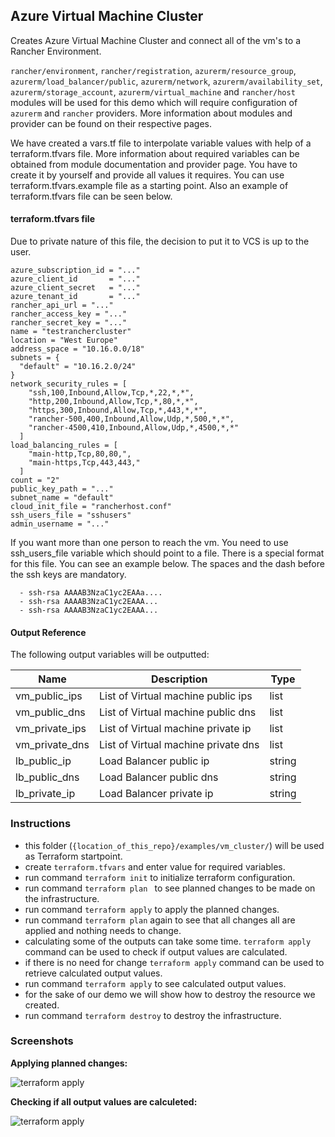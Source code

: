 ## Azure Virtual Machine Cluster
Creates Azure Virtual Machine Cluster and connect all of the vm's to a Rancher Environment.

`rancher/environment`, `rancher/registration`, `azurerm/resource_group`, `azurerm/load_balancer/public`, `azurerm/network`, `azurerm/availability_set`, `azurerm/storage_account`, `azurerm/virtual_machine` and `rancher/host` modules will be used for this demo which will require configuration of `azurerm` and `rancher` providers. More information about modules and provider can be found on their respective pages. 

We have created a vars.tf file to interpolate variable values with help of a terraform.tfvars file. More information about required variables can be obtained from module documentation and provider page. You have to create it by yourself and provide all values it requires. You can use terraform.tfvars.example file as a starting point. Also an example of terraform.tfvars file can be seen below.

#### terraform.tfvars file
Due to private nature of this file, the decision to put it to VCS is up to the user.
```hcl
azure_subscription_id = "..."
azure_client_id       = "..."
azure_client_secret   = "..."
azure_tenant_id       = "..."
rancher_api_url = "..."
rancher_access_key = "..."
rancher_secret_key = "..."
name = "testranchercluster"
location = "West Europe"
address_space = "10.16.0.0/18"
subnets = { 
  "default" = "10.16.2.0/24"
}
network_security_rules = [
    "ssh,100,Inbound,Allow,Tcp,*,22,*,*", 
    "http,200,Inbound,Allow,Tcp,*,80,*,*",
    "https,300,Inbound,Allow,Tcp,*,443,*,*",
    "rancher-500,400,Inbound,Allow,Udp,*,500,*,*",
    "rancher-4500,410,Inbound,Allow,Udp,*,4500,*,*"
  ]
load_balancing_rules = [
    "main-http,Tcp,80,80,", 
    "main-https,Tcp,443,443,"
  ]
count = "2"
public_key_path = "..."
subnet_name = "default"
cloud_init_file = "rancherhost.conf"
ssh_users_file = "sshusers"
admin_username = "..."
```


If you want more than one person to reach the vm. You need to use ssh_users_file variable which should point to a file. There is a special format for this file. You can see an example below. The spaces and the dash before the ssh keys are mandatory. 

```
  - ssh-rsa AAAAB3NzaC1yc2EAAa....
  - ssh-rsa AAAAB3NzaC1yc2EAAA...
  - ssh-rsa AAAAB3NzaC1yc2EAAA...
```

#### Output Reference
The following output variables will be outputted:

Name | Description | Type
----------------- | --------- | --------
vm_public_ips | List of Virtual machine public ips | list
vm_public_dns | List of Virtual machine public dns | list
vm_private_ips | List of Virtual machine private ip | list
vm_private_dns | List of Virtual machine private dns | list
lb_public_ip  | Load Balancer public ip | string
lb_public_dns  | Load Balancer public dns | string
lb_private_ip  | Load Balancer private ip | string


### Instructions
* this folder (`{location_of_this_repo}/examples/vm_cluster/`) will be used as Terraform startpoint.
* create `terraform.tfvars` and enter value for required variables.
* run command `terraform init` to initialize terraform configuration.
* run command `terraform plan ` to see planned changes to be made on the infrastructure.
* run command `terraform apply` to apply the planned changes.
* run command `terraform plan` again to see that all changes all are applied and nothing needs to change.
* calculating some of the outputs can take some time. `terraform apply` command can be used to check if output values are calculated.
* if there is no need for change `terraform apply` command can be used to retrieve calculated output values.
* run command `terraform apply` to see calculated output values.
* for the sake of our demo we will show how to destroy the resource we created.
* run command `terraform destroy` to destroy the infrastructure.


### Screenshots
__Applying planned changes:__

![terraform apply](https://user-images.githubusercontent.com/29708769/28367049-84baf31a-6c8f-11e7-89f5-8f842e78f367.png)


__Checking if all output values are calculeted:__

![terraform apply](https://user-images.githubusercontent.com/29708769/28367055-8828e99e-6c8f-11e7-8362-4012877dd098.png)
